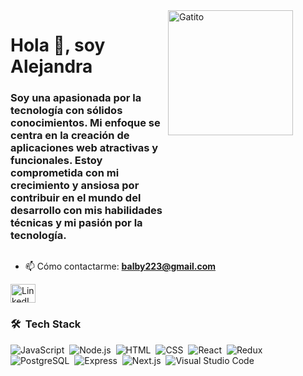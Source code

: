 <div>
  <div style="float: left; width: 50%;">
    <h1>Hola 👋, soy Alejandra</h1>
    <h3>Soy una apasionada por la tecnología con sólidos conocimientos. Mi enfoque se centra en la creación de aplicaciones web atractivas y funcionales. Estoy comprometida con mi crecimiento y ansiosa por contribuir en el mundo del desarrollo con mis habilidades técnicas y mi pasión por la tecnología.</h3>
  </div>
  <div style="float: right; width: 50%;">
    <img src="https://media.tenor.com/29Ok5pc0ivAAAAAM/gatinho-gato.gif" alt="Gatito" width="200" height="200">
  </div>
  <div style="clear: both;"></div>
</div>

- 📫 Cómo contactarme: **balby223@gmail.com**

<p align="left">
  <a href="https://www.linkedin.com/in/alejandra-león-b080a8234" target="_blank">
    <img src="https://raw.githubusercontent.com/rahuldkjain/github-profile-readme-generator/master/src/images/icons/Social/linkedin-alt.svg" alt="LinkedIn" height="30" width="40">
  </a>
</p>

### 🛠 &nbsp;Tech Stack

![JavaScript](https://img.shields.io/badge/-JavaScript-05122A?style=flat&logo=javascript)&nbsp;
![Node.js](https://img.shields.io/badge/-Node.js-05122A?style=flat&logo=node.js)&nbsp;
![HTML](https://img.shields.io/badge/-HTML-05122A?style=flat&logo=HTML5)&nbsp;
![CSS](https://img.shields.io/badge/-CSS-05122A?style=flat&logo=CSS3&logoColor=1572B6)&nbsp;
![React](https://img.shields.io/badge/-React-05122A?style=flat&logo=react)&nbsp;
![Redux](https://img.shields.io/badge/-Redux-05122A?style=flat&logo=redux)&nbsp;
![PostgreSQL](https://img.shields.io/badge/-PostgreSQL-05122A?style=flat&logo=postgresql)&nbsp;
![Express](https://img.shields.io/badge/-Express-05122A?style=flat&logo=express)&nbsp;
![Next.js](https://img.shields.io/badge/-Next.js-05122A?style=flat&logo=next-dot-js)&nbsp;
![Visual Studio Code](https://img.shields.io/badge/-Visual%20Studio%20Code-05122A?style=flat&logo=visual-studio-code&logoColor=007ACC)

